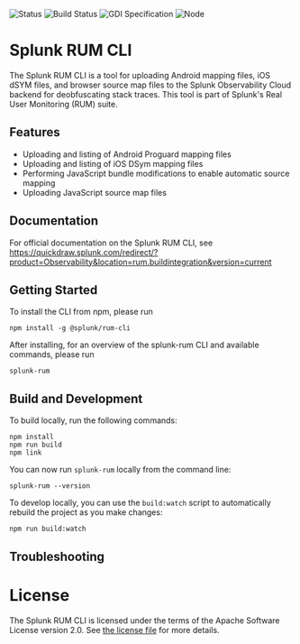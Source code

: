 ![Status](https://img.shields.io/badge/status-under%20development-informational?style=for-the-badge)
![Build Status](https://img.shields.io/github/actions/workflow/status/signalfx/splunk-rum-cli/.github/workflows/ci.yml?branch=main&style=for-the-badge)
![GDI Specification](https://img.shields.io/badge/GDI-1.7.0-blueviolet?style=for-the-badge)
![Node](https://img.shields.io/node/v/@splunk/rum-cli?style=for-the-badge)

# Splunk RUM CLI

The Splunk RUM CLI is a tool for uploading Android mapping files, iOS dSYM files, and browser source map files to the Splunk Observability Cloud backend for deobfuscating stack traces. This tool is part of Splunk's Real User Monitoring (RUM) suite.

## Features

* Uploading and listing of Android Proguard mapping files
* Uploading and listing of iOS DSym mapping files
* Performing JavaScript bundle modifications to enable automatic source mapping
* Uploading JavaScript source map files

## Documentation

For official documentation on the Splunk RUM CLI, see
https://quickdraw.splunk.com/redirect/?product=Observability&location=rum.buildintegration&version=current

## Getting Started

To install the CLI from npm, please run 
```
npm install -g @splunk/rum-cli
```

After installing, for an overview of the splunk-rum CLI and available commands, please run
```
splunk-rum
```

## Build and Development

To build locally, run the following commands:

```
npm install
npm run build
npm link
```

You can now run `splunk-rum` locally from the command line:
```
splunk-rum --version
```

To develop locally, you can use the `build:watch` script to automatically rebuild the project as you make changes:
```
npm run build:watch
```

## Troubleshooting

# License

The Splunk RUM CLI is licensed under the terms of the Apache Software License
version 2.0. See [the license file](./LICENSE) for more details.
